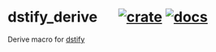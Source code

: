 # dstify_derive &emsp; [![crate]][crates.io] [![docs]][docs.rs]

[crate]: https://img.shields.io/crates/v/dstify_derive.svg
[crates.io]: https://crates.io/crates/dstify_derive

[docs]: https://img.shields.io/docsrs/dstify_derive
[docs.rs]: https://docs.rs/dstify_derive

Derive macro for [dstify](https://github.com/jsen-/dstify)
